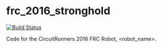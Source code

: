 # frc_2016_stronghold

[![Build Status](https://circleci.com/gh/CircuitRunners/frc_2016_stronghold.svg?style=svg)](https://circleci.com/gh/CircuitRunners/frc_2016_stronghold)


Code for the CircuitRunners 2016 FRC Robot, &lt;robot_name>.
